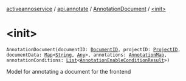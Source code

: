 [activeannoservice](../../index.md) / [api.annotate](../index.md) / [AnnotationDocument](index.md) / [&lt;init&gt;](./-init-.md)

# &lt;init&gt;

`AnnotationDocument(documentID: `[`DocumentID`](../../document/-document-i-d.md)`, projectID: `[`ProjectID`](../../project/-project-i-d.md)`, documentData: `[`Map`](https://kotlinlang.org/api/latest/jvm/stdlib/kotlin.collections/-map/index.html)`<`[`String`](https://kotlinlang.org/api/latest/jvm/stdlib/kotlin/-string/index.html)`, `[`Any`](https://kotlinlang.org/api/latest/jvm/stdlib/kotlin/-any/index.html)`>, annotations: `[`AnnotationMap`](../../document.annotation/-annotation-map.md)`, annotationConditions: `[`List`](https://kotlinlang.org/api/latest/jvm/stdlib/kotlin.collections/-list/index.html)`<`[`AnnotationEnableConditionResult`](../-annotation-enable-condition-result/index.md)`>)`

Model for annotating a document for the frontend

